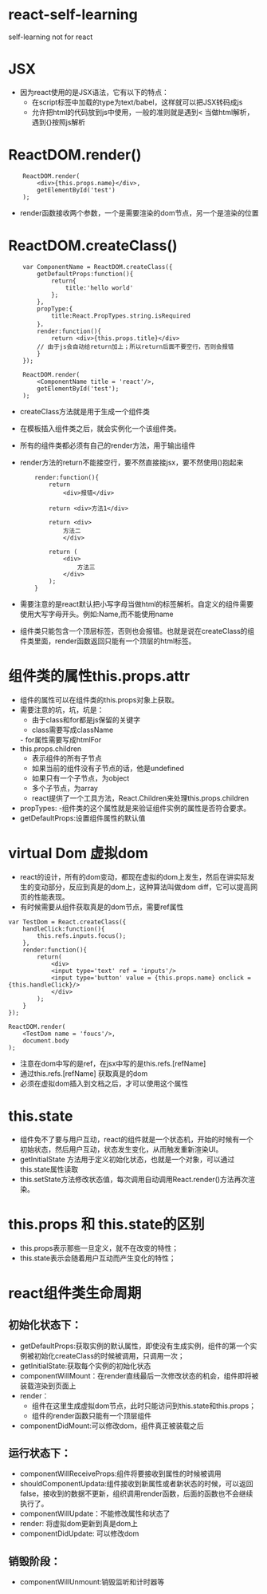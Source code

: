 # react-self-learning
self-learning not for react

# JSX
- 因为react使用的是JSX语法，它有以下的特点：
	- 在script标签中加载的type为text/babel，这样就可以把JSX转码成js
	- 允许把html的代码放到js中使用，一般的准则就是遇到< 当做html解析，遇到{}按照js解析

# ReactDOM.render()

```
	ReactDOM.render(
		<div>{this.props.name}</div>,
		getElementById('test')
	);
```
- render函数接收两个参数，一个是需要渲染的dom节点，另一个是渲染的位置

# ReactDOM.createClass()

```
	var ComponentName = ReactDOM.createClass({
		getDefaultProps:function(){
			return{
				title:'hello world'
			};
		},
		propType:{
			title:React.PropTypes.string.isRequired
		}，
		render:function(){
			return <div>{this.props.title}</div>
		// 由于js会自动给return加上；所以return后面不要空行，否则会报错
		}
	});

	ReactDOM.render(
		<ComponentName title = 'react'/>,
		getElementById('test');
	);
```
- createClass方法就是用于生成一个组件类
- 在模板插入组件类之后，就会实例化一个该组件类。
- 所有的组件类都必须有自己的render方法，用于输出组件
- render方法的return不能接空行，要不然直接接jsx，要不然使用()抱起来
	
	```
		render:function(){
			return
				<div>报错</div>

			return <div>方法1</div>

			return <div>
				方法二
				</div>

			return (
				<div>
					方法三
				</div>
			);
		}
	```
- 需要注意的是react默认把小写字母当做html的标签解析。自定义的组件需要使用大写字母开头。例如:Name,而不能使用name
- 组件类只能包含一个顶层标签，否则也会报错。也就是说在createClass的组件类里面，render函数返回只能有一个顶层的html标签。

# 组件类的属性this.props.attr
- 组件的属性可以在组件类的this.props对象上获取。
- 需要注意的坑，坑，坑是：
	- 由于class和for都是js保留的关键字
	- class需要写成className
	<Component className = 'r-position'>
	- for属性需要写成htmlFor
- this.props.children
	- 表示组件的所有子节点
	- 如果当前的组件没有子节点的话，他是undefined
	- 如果只有一个子节点，为object
	- 多个子节点，为array
	- react提供了一个工具方法，React.Children来处理this.props.children
- propTypes:
	-组件类的这个属性就是来验证组件实例的属性是否符合要求。
- getDefaultProps:设置组件属性的默认值

# virtual Dom 虚拟dom
- react的设计，所有的dom变动，都现在虚拟的dom上发生，然后在讲实际发生的变动部分，反应到真是的dom上，这种算法叫做dom diff，它可以提高网页的性能表现。
- 有时候需要从组件获取真是的dom节点，需要ref属性

```
var TestDom = React.createClass({
	handleClick:function(){
		this.refs.inputs.focus();
	},
	render:function(){
		return(
			<div>
			<input type='text' ref = 'inputs'/>
			<input type='button' value = {this.props.name} onclick = {this.handleClick}/>
			</div>
		);
	}
});

ReactDOM.render(
	<TestDom name = 'foucs'/>,
	document.body
);

```
- 注意在dom中写的是ref，在jsx中写的是this.refs.[refName]
- 通过this.refs.[refName] 获取真是的dom
- 必须在虚拟dom插入到文档之后，才可以使用这个属性

# this.state
- 组件免不了要与用户互动，react的组件就是一个状态机，开始的时候有一个初始状态，然后用户互动，状态发生变化，从而触发重新渲染UI。
- getInitialState 方法用于定义初始化状态，也就是一个对象，可以通过this.state属性读取
- this.setState方法修改状态值，每次调用自动调用React.render()方法再次渲染。

# this.props 和 this.state的区别
- this.props表示那些一旦定义，就不在改变的特性；
- this.state表示会随着用户互动而产生变化的特性；

# react组件类生命周期
## 初始化状态下：
- getDefaultProps:获取实例的默认属性，即使没有生成实例，组件的第一个实例被初始化createClass的时候被调用，只调用一次；
- getInitialState:获取每个实例的初始化状态
- componentWillMount：在render直线最后一次修改状态的机会，组件即将被装载渲染到页面上
- render：
	- 组件在这里生成虚拟dom节点，此时只能访问到this.state和this.props；
	- 组件的render函数只能有一个顶层组件
- componentDidMount:可以修改dom，组件真正被装载之后

## 运行状态下：
- componentWillReceiveProps:组件将要接收到属性的时候被调用
- shouldComponentUpdata:组件接收到新属性或者新状态的时候，可以返回false，接收到的数据不更新，组织调用render函数，后面的函数也不会继续执行了。
- componentWillUpdate：不能修改属性和状态了
- render: 将虚拟dom更新到真是dom上
- componentDidUpdate: 可以修改dom

## 销毁阶段：
- componentWillUnmount:销毁监听和计时器等
